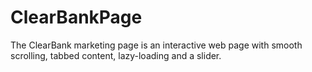 # ClearBankPage
The ClearBank marketing page is an interactive web page with smooth scrolling, tabbed content, lazy-loading and a slider.
